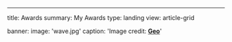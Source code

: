---
title: Awards
summary: My Awards
type: landing
view: article-grid

banner:
  image: 'wave.jpg'
  caption: 'Image credit: [**Geo**](https://github.com/gcushen/)'
  
```